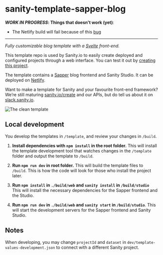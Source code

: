 # sanity-template-sapper-blog

**_WORK IN PROGRESS_: Things that doesn't work (yet)**:
- The Netlify build will fail because of this [bug](https://github.com/sveltejs/sapper/issues/689)

---
_Fully customizable blog template with a [Svelte](https://svelte.dev) front-end._

This template repo is used by Sanity.io to easily create deployed and configured projects through a web interface. You can test it out by [creating this project](https://www.sanity.io/create/?template=sanity-io%2Fsanity-template-sapper-blog).

The template contains a [Sapper](https://sapper.svelte.dev) blog frontend and Sanity Studio. It can be deployed on [Netlify](htttps://www.netlify.com).

Want to make a template for Sanity and your favourite front-end framework? We’re still maturing [sanity.io/create](https://sanity.io/create) and our APIs, but do tell us about it on [slack.sanity.io](https://slack.sanity.io).

![The clean template](https://github.com/sanity-io/sanity-template-sapper-blog/blob/master/assets/web.jpg?raw=true)

## Local development

You develop the templates in `/template`, and review your changes in `/build`.

1. **Install dependencies with `npm install` in the root folder.** This will install the template development tool that watches changes in the `/template` folder and output the template to `/build`.

2. **Run `npm run dev` in root folder.** This will build the template files to `/build`. This is how the code will look for those who install the project later.

3. **Run `npm install` in `./build/web` and `sanity install` in `/build/studio`** This will install the necessary dependencies for the Sapper frontend and the Studio.

4. **Run `npm run dev` in `./build/web` and `sanity start` in `/build/studio`**. This will start the development servers for the Sapper frontend and Sanity Studio.

## Notes

When developing, you may change `projectId` and `dataset` in `dev/template-values-development.json` to connect with a different Sanity project.
